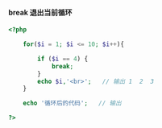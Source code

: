 #### break  退出当前循环

```php
<?php

    for($i = 1; $i <= 10; $i++){

        if ($i == 4) {
            break;
        }
        echo $i,'<br>';   // 输出 1  2  3
    }

    echo '循环后的代码';   // 输出

?>
```




